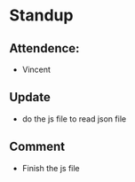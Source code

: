 # Standup

## Attendence:
- Vincent

## Update
- do the js file to read json file

## Comment
- Finish the js file